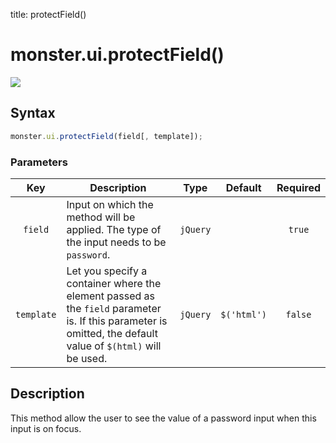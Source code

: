 title: protectField()

# monster.ui.protectField()

![](http://i.imgur.com/0c0QP2X.png)

## Syntax
```javascript
monster.ui.protectField(field[, template]);
```

### Parameters
Key | Description | Type | Default | Required
:-: | --- | :-: | :-: | :-:
`field` | Input on which the method will be applied. The type of the input needs to be `password`. | `jQuery` | | `true`
`template` | Let you specify a container where the element passed as the `field` parameter is. If this parameter is omitted, the default value of `$(html)` will be used. | `jQuery` | `$('html')` | `false`

## Description
This method allow the user to see the value of a password input when this input is on focus.
